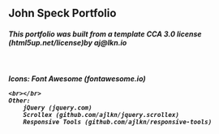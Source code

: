 <h2>John Speck Portfolio</h2>

<h4> <em>This portfolio was built from a template CCA 3.0 license (html5up.net/license)by aj@lkn.io 
	</em>
</h4>
<h5><br></br>
	Icons:
		Font Awesome (fontawesome.io)
	
	<br></br>
	Other:
		jQuery (jquery.com)
		Scrollex (github.com/ajlkn/jquery.scrollex)
		Responsive Tools (github.com/ajlkn/responsive-tools)
</h5>
